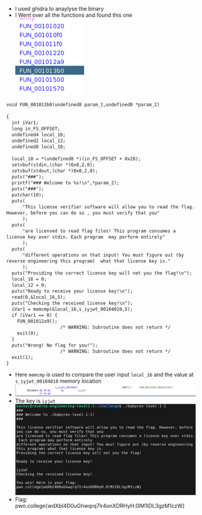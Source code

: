 - I used ghidra to anaylyse the binary 
- I Went over all the functions and found this one 
![alt text](image-3.png)
```
void FUN_001013b0(undefined8 param_1,undefined8 *param_2)

{
  int iVar1;
  long in_FS_OFFSET;
  undefined4 local_16;
  undefined2 local_12;
  undefined8 local_10;
  
  local_10 = *(undefined8 *)(in_FS_OFFSET + 0x28);
  setvbuf(stdin,(char *)0x0,2,0);
  setvbuf(stdout,(char *)0x0,2,0);
  puts("###");
  printf("### Welcome to %s!\n",*param_2);
  puts("###");
  putchar(10);
  puts(
      "This license verifier software will allow you to read the flag. However, before you can do so , you must verify that you"
      );
  puts(
      "are licensed to read flag files! This program consumes a license key over stdin. Each program  may perform entirely"
      );
  puts(
      "different operations on that input! You must figure out (by reverse engineering this program)  what that license key is."
      );
  puts("Providing the correct license key will net you the flag!\n");
  local_16 = 0;
  local_12 = 0;
  puts("Ready to receive your license key!\n");
  read(0,&local_16,5);
  puts("Checking the received license key!\n");
  iVar1 = memcmp(&local_16,s_iyjwt_00104010,5);
  if (iVar1 == 0) {
    FUN_001012a9();
                    /* WARNING: Subroutine does not return */
    exit(0);
  }
  puts("Wrong! No flag for you!");
                    /* WARNING: Subroutine does not return */
  exit(1);
}

```
- Here `memcmp` is used to compare the user input `local_16` and the value at `s_iyjwt_00104010` memory location
- ![alt text](image-4.png)
- The key is `iyjwt`
![alt text](image-5.png)
- Flag: pwn.college{wdXbI4D0uGhwqrq7Ir4onXDRHyH.0lM1IDL3gzM1czW}
